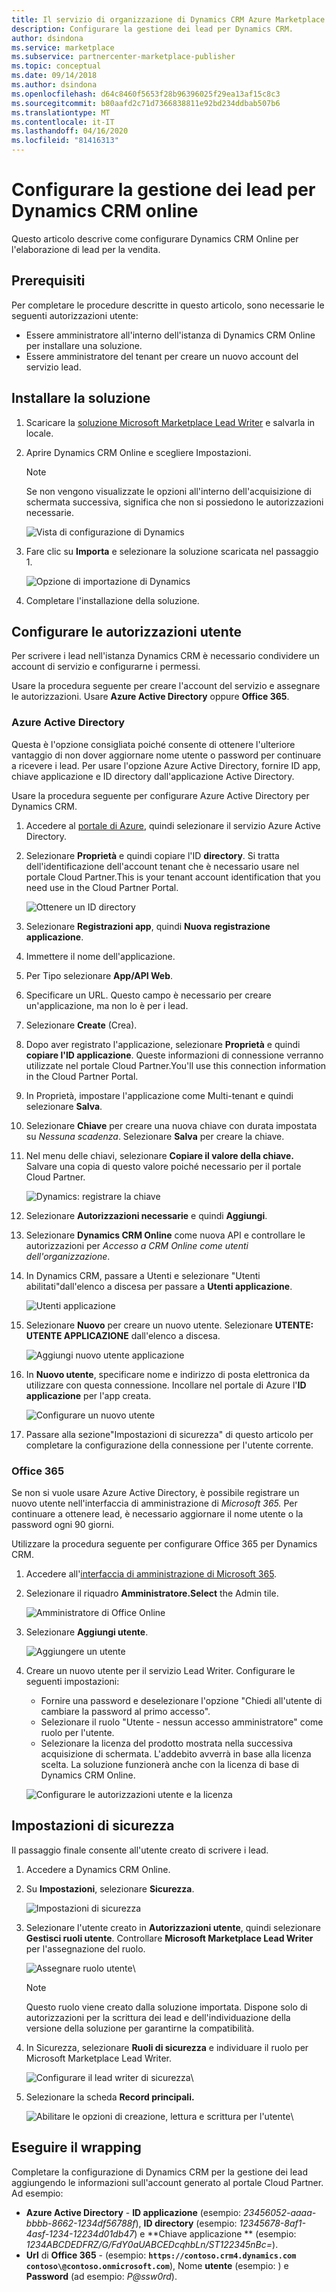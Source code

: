```yaml
---
title: Il servizio di organizzazione di Dynamics CRM Azure Marketplace
description: Configurare la gestione dei lead per Dynamics CRM.
author: dsindona
ms.service: marketplace
ms.subservice: partnercenter-marketplace-publisher
ms.topic: conceptual
ms.date: 09/14/2018
ms.author: dsindona
ms.openlocfilehash: d64c8460f5653f28b96396025f29ea13af15c8c3
ms.sourcegitcommit: b80aafd2c71d7366838811e92bd234ddbab507b6
ms.translationtype: MT
ms.contentlocale: it-IT
ms.lasthandoff: 04/16/2020
ms.locfileid: "81416313"
---
```

# <a name="configure-lead-management-for-dynamics-crm-online"></a>Configurare la gestione dei lead per Dynamics CRM online

Questo articolo descrive come configurare Dynamics CRM Online per l'elaborazione di lead per la vendita.

## <a name="prerequisites"></a>Prerequisiti

Per completare le procedure descritte in questo articolo, sono necessarie le seguenti autorizzazioni utente:
- Essere amministratore all'interno dell'istanza di Dynamics CRM Online per installare una soluzione.
- Essere amministratore del tenant per creare un nuovo account del servizio lead.

<a name="install-the-solution"></a>Installare la soluzione
--------------------

1.  Scaricare la [soluzione Microsoft Marketplace Lead Writer](https://mpsapiprodwus.blob.core.windows.net/documentation/MicrosoftMarketplacesLeadIntegrationSolution_1_0_0_0_target_CRM_6.1_managed.zip) e salvarla in locale.

2.  Aprire Dynamics CRM Online e scegliere Impostazioni.
    >[!NOTE]
    >Se non vengono visualizzate le opzioni all'interno dell'acquisizione di schermata successiva, significa che non si possiedono le autorizzazioni necessarie.
 
       ![Vista di configurazione di Dynamics](./media/cloud-partner-portal-lead-management-instructions-dynamics/crmonline1.png)

3.  Fare clic su **Importa** e selezionare la soluzione scaricata nel passaggio 1.
 
    ![Opzione di importazione di Dynamics](./media/cloud-partner-portal-lead-management-instructions-dynamics/crmonline2.png)

4.  Completare l'installazione della soluzione.

## <a name="configure-user-permissions"></a>Configurare le autorizzazioni utente

Per scrivere i lead nell'istanza Dynamics CRM è necessario condividere un account di servizio e configurarne i permessi.

Usare la procedura seguente per creare l'account del servizio e assegnare le autorizzazioni. Usare **Azure Active Directory** oppure **Office 365**.

### <a name="azure-active-directory"></a>Azure Active Directory

Questa è l'opzione consigliata poiché consente di ottenere l'ulteriore vantaggio di non dover aggiornare nome utente o password per continuare a ricevere i lead. Per usare l'opzione Azure Active Directory, fornire ID app, chiave applicazione e ID directory dall'applicazione Active Directory.

Usare la procedura seguente per configurare Azure Active Directory per Dynamics CRM.

1.  Accedere al [portale di Azure](https://portal.azure.com/), quindi selezionare il servizio Azure Active Directory.

2.  Selezionare **Proprietà** e quindi copiare l'ID **directory**. Si tratta dell'identificazione dell'account tenant che è necessario usare nel portale Cloud Partner.This is your tenant account identification that you need use in the Cloud Partner Portal.

    ![Ottenere un ID directory](./media/cloud-partner-portal-lead-management-instructions-dynamics/directoryid.png)

3.  Selezionare **Registrazioni app**, quindi **Nuova registrazione applicazione**.
4.  Immettere il nome dell'applicazione.
5.  Per Tipo selezionare **App/API Web**.
6.  Specificare un URL. Questo campo è necessario per creare un'applicazione, ma non lo è per i lead.
7. Selezionare **Create** (Crea).
8.  Dopo aver registrato l'applicazione, selezionare **Proprietà** e quindi **copiare l'ID applicazione**. Queste informazioni di connessione verranno utilizzate nel portale Cloud Partner.You'll use this connection information in the Cloud Partner Portal.
9.  In Proprietà, impostare l'applicazione come Multi-tenant e quindi selezionare **Salva**.

10. Selezionare **Chiave** per creare una nuova chiave con durata impostata su *Nessuna scadenza*. Selezionare **Salva** per creare la chiave. 
11. Nel menu delle chiavi, selezionare **Copiare il valore della chiave.** Salvare una copia di questo valore poiché necessario per il portale Cloud Partner.
    
    ![Dynamics: registrare la chiave](./media/cloud-partner-portal-lead-management-instructions-dynamics/registerkeys.png)
    
12. Selezionare **Autorizzazioni necessarie** e quindi **Aggiungi**. 
13. Selezionare **Dynamics CRM Online** come nuova API e controllare le autorizzazioni per *Accesso a CRM Online come utenti dell'organizzazione*.

14. In Dynamics CRM, passare a Utenti e selezionare "Utenti abilitati"dall'elenco a discesa per passare a **Utenti applicazione**.
    
    ![Utenti applicazione](./media/cloud-partner-portal-lead-management-instructions-dynamics/applicationuserfirst.PNG)

15. Selezionare **Nuovo** per creare un nuovo utente. Selezionare **UTENTE: UTENTE APPLICAZIONE** dall'elenco a discesa.
    
    ![Aggiungi nuovo utente applicazione](./media/cloud-partner-portal-lead-management-instructions-dynamics/applicationuser.PNG)

16. In **Nuovo utente**, specificare nome e indirizzo di posta elettronica da utilizzare con questa connessione. Incollare nel portale di Azure l'**ID applicazione** per l'app creata.

     ![Configurare un nuovo utente](./media/cloud-partner-portal-lead-management-instructions-dynamics/leadgencreateuser.PNG)

17. Passare alla sezione"Impostazioni di sicurezza" di questo articolo per completare la configurazione della connessione per l'utente corrente.

### <a name="office-365"></a>Office 365

Se non si vuole usare Azure Active Directory, è possibile registrare un nuovo utente nell'interfaccia di amministrazione di *Microsoft 365.* Per continuare a ottenere lead, è necessario aggiornare il nome utente o la password ogni 90 giorni.

Utilizzare la procedura seguente per configurare Office 365 per Dynamics CRM.

1. Accedere all'[interfaccia di amministrazione di Microsoft 365](https://admin.microsoft.com).

2. Selezionare il riquadro **Amministratore.Select** the Admin tile.

    ![Amministratore di Office Online](./media/cloud-partner-portal-lead-management-instructions-dynamics/crmonline3.png)

3. Selezionare **Aggiungi utente**.

    ![Aggiungere un utente](./media/cloud-partner-portal-lead-management-instructions-dynamics/crmonline4.png)

4. Creare un nuovo utente per il servizio Lead Writer. Configurare le seguenti impostazioni:

    -   Fornire una password e deselezionare l'opzione "Chiedi all'utente di cambiare la password al primo accesso".
    -   Selezionare il ruolo "Utente - nessun accesso amministratore" come ruolo per l'utente.
    -   Selezionare la licenza del prodotto mostrata nella successiva acquisizione di schermata. L'addebito avverrà in base alla licenza scelta. La soluzione funzionerà anche con la licenza di base di Dynamics CRM Online.
    
    ![Configurare le autorizzazioni utente e la licenza](./media/cloud-partner-portal-lead-management-instructions-dynamics/crmonline5.png)

## <a name="security-settings"></a>Impostazioni di sicurezza

Il passaggio finale consente all'utente creato di scrivere i lead.

1.  Accedere a Dynamics CRM Online.
2.  Su **Impostazioni**, selezionare **Sicurezza**.
    
    ![Impostazioni di sicurezza](./media/cloud-partner-portal-lead-management-instructions-dynamics/crmonline6.png)

3.  Selezionare l'utente creato in **Autorizzazioni utente**, quindi selezionare **Gestisci ruoli utente**. Controllare **Microsoft Marketplace Lead Writer** per l'assegnazione del ruolo.

    ![Assegnare ruolo utente](./media/cloud-partner-portal-lead-management-instructions-dynamics/crmonline7.png)\

    >[!NOTE]
    >Questo ruolo viene creato dalla soluzione importata. Dispone solo di autorizzazioni per la scrittura dei lead e dell'individuazione della versione della soluzione per garantirne la compatibilità.

4.  In Sicurezza, selezionare **Ruoli di sicurezza** e individuare il ruolo per Microsoft Marketplace Lead Writer.
    
    ![Configurare il lead writer di sicurezza](./media/cloud-partner-portal-lead-management-instructions-dynamics/crmonline10.jpg)\

5. Selezionare la scheda **Record principali.**

    ![Abilitare le opzioni di creazione, lettura e scrittura per l'utente](./media/cloud-partner-portal-lead-management-instructions-dynamics/crmonline11.jpg)\

## <a name="wrap-up"></a>Eseguire il wrapping

Completare la configurazione di Dynamics CRM per la gestione dei lead aggiungendo le informazioni sull'account generato al portale Cloud Partner. Ad esempio:

-   **Azure Active Directory** - **ID applicazione** (esempio: *23456052-aaaa-bbbb-8662-1234df56788f*), **ID directory** (esempio: *12345678-8af1-4asf-1234-12234d01db47*) e **Chiave applicazione ** (esempio: *1234ABCDEDFRZ/G/FdY0aUABCEDcqhbLn/ST122345nBc=*).
-   **Url** di **Office 365** - (esempio: **`https://contoso.crm4.dynamics.com`** **`contoso\@contoso.onmicrosoft.com`**), Nome **utente** (esempio: ) e **Password** (ad esempio: *P\@ssw0rd*).
